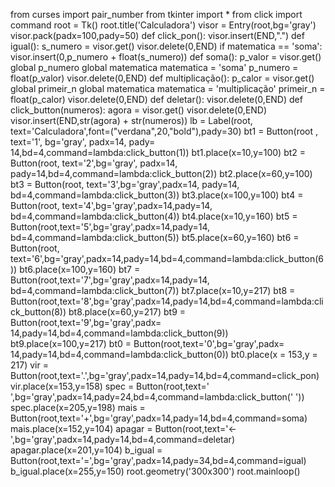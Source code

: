 from curses import pair_number
from tkinter import *
from click import command
root = Tk()
root.title('Calculadora')
visor = Entry(root,bg='gray')
visor.pack(padx=100,pady=50)
def click_pon():
    visor.insert(END,".")
def igual():
    s_numero = visor.get()
    visor.delete(0,END)
    if matematica == 'soma':
        visor.insert(0,p_numero + float(s_numero))
def soma():
    p_valor = visor.get()
    global p_numero
    global matematica
    matematica = 'soma'
    p_numero = float(p_valor)
    visor.delete(0,END)
def multiplicação():
    p_calor = visor.get()
    global primeir_n
    global matematica
    matematica = 'multiplicação'
    primeir_n = float(p_calor)
    visor.delete(0,END)
def deletar():
    visor.delete(0,END)
def click_button(numeros):
    agora = visor.get()
    visor.delete(0,END)
    visor.insert(END,str(agora) + str(numeros))
lb = Label(root, text='Calculadora',font=("verdana",20,"bold"),pady=30)
bt1 = Button(root , text='1', bg='gray', padx=14, pady= 14,bd=4,command=lambda:click_button(1))
bt1.place(x=10,y=100)
bt2 = Button(root, text='2',bg='gray', padx=14, pady=14,bd=4,command=lambda:click_button(2))
bt2.place(x=60,y=100)
bt3 = Button(root, text='3',bg='gray',padx=14, pady=14, bd=4,command=lambda:click_button(3))
bt3.place(x=100,y=100)
bt4 = Button(root, text='4',bg='gray',padx=14,pady=14, bd=4,command=lambda:click_button(4))
bt4.place(x=10,y=160)
bt5 = Button(root,text='5',bg='gray',padx=14,pady=14, bd=4,command=lambda:click_button(5))
bt5.place(x=60,y=160)
bt6 = Button(root, text='6',bg='gray',padx=14,pady=14,bd=4,command=lambda:click_button(6))
bt6.place(x=100,y=160)
bt7 = Button(root,text='7',bg='gray',padx=14,pady=14, bd=4,command=lambda:click_button(7))
bt7.place(x=10,y=217)
bt8 = Button(root,text='8',bg='gray',padx=14,pady=14,bd=4,command=lambda:click_button(8))
bt8.place(x=60,y=217)
bt9 = Button(root,text='9',bg='gray',padx= 14,pady=14,bd=4,command=lambda:click_button(9))
bt9.place(x=100,y=217)
bt0 = Button(root,text='0',bg='gray',padx= 14,pady=14,bd=4,command=lambda:click_button(0))
bt0.place(x = 153,y = 217)
vir = Button(root,text='.',bg='gray',padx=14,pady=14,bd=4,command=click_pon)
vir.place(x=153,y=158)
spec = Button(root,text='  ',bg='gray',padx=14,pady=24,bd=4,command=lambda:click_button(' '))
spec.place(x=205,y=198)
mais = Button(root,text='+',bg='gray',padx=14,pady=14,bd=4,command=soma)
mais.place(x=152,y=104)
apagar = Button(root,text='<-',bg='gray',padx=14,pady=14,bd=4,command=deletar)
apagar.place(x=201,y=104)
b_igual = Button(root,text='=',bg='gray',padx=14,pady=34,bd=4,command=igual)
b_igual.place(x=255,y=150)
root.geometry('300x300')
root.mainloop()
